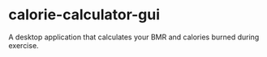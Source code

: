 # calorie-calculator-gui
A desktop application that calculates your BMR and calories burned during exercise.
